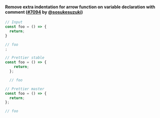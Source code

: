#### Remove extra indentation for arrow function on variable declaration with comment ([#7094](https://github.com/prettier/prettier/pull/7094) by [@sosukesuzuki](https://github.com/sosukesuzuki))

<!-- prettier-ignore -->
```ts
// Input
const foo = () => {
  return;
}

// foo
;

// Prettier stable
const foo = () => {
    return;
  };

  // foo

// Prettier master
const foo = () => {
  return;
};

// foo
```
